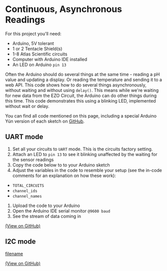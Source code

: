 # Continuous, Asynchronous Readings

For this project you'll need:
* Arduino, 5V tolerant
* 1 or 2 Tentacle Shield(s)
* 1-8 Atlas Scientific circuits
* Computer with Arduino IDE installed
* An LED on Arduino `pin 13`

Often the Arduino should do several things at the same time - reading a pH value and updating a display. Or reading the temperature and sending it to a web API. This code shows how to do several things asynchronously, without waiting and without using `delay()`. This means while we're waiting for new data from the EZO Circuit, the Arduino can do other things during this time. This code demonstrates this using a blinking LED, implemented without wait or delay.

You can find all code mentioned on this page, including a special Arduino Yún version of each sketch on [GitHub](https://github.com/whitebox-labs/tentacle-examples/tree/master/arduino/asynchronous).


## UART mode
1. Set all your circuits to `UART` mode. This is the circuits factory setting.
1. Attach an LED to `pin 13` to see it blinking unaffected by the waiting for the sensor readings
1. Copy the code below to to your Arduino sketch
1. Adjust the variables in the code to resemble your setup (see the in-code comments for an explanation on how these work):
 * `TOTAL_CIRCUITS`
 * `channel_ids`
 * `channel_names`
1. Upload the code to your Arduino
1. Open the Arduino IDE serial monitor `@9600 baud`
1. See the stream of data coming in

[](https://raw.githubusercontent.com/whitebox-labs/tentacle-examples/master/arduino/asynchronous/uart_asynchronous/uart_asynchronous.ino ':include :type=code arduino')

[(View on GitHub)](https://github.com/whitebox-labs/tentacle-examples/blob/master/arduino/asynchronous/uart_asynchronous/uart_asynchronous.ino)

## I2C mode

[filename](../common/asynchronous-example-i2c.md ':include')

[](https://raw.githubusercontent.com/whitebox-labs/tentacle-examples/master/arduino/asynchronous/i2c_asynchronous/i2c_asynchronous.ino ':include :type=code arduino')

[(View on GitHub)](https://github.com/whitebox-labs/tentacle-examples/blob/master/arduino/asynchronous/i2c_asynchronous/i2c_asynchronous.ino)
